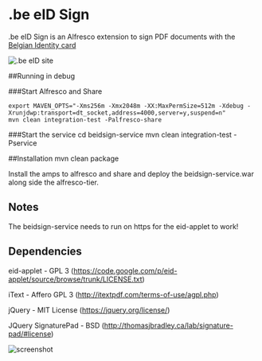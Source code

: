 .be eID Sign
============

.be eID Sign is an Alfresco extension to sign PDF documents with the [Belgian Identity card](http://eid.belgium.be/en/)

![.be eID site](http://eid.belgium.be/en/binaries/logo_eid-en_tcm406-106385.jpg)


##Running in debug

###Start Alfresco and Share

    export MAVEN_OPTS="-Xms256m -Xmx2048m -XX:MaxPermSize=512m -Xdebug -Xrunjdwp:transport=dt_socket,address=4000,server=y,suspend=n"
    mvn clean integration-test -Palfresco-share

###Start the service
    cd beidsign-service
    mvn clean integration-test -Pservice


##Installation
    mvn clean package

 Install the amps to alfresco and share and deploy the beidsign-service.war along side the alfresco-tier.


Notes
-----
The beidsign-service needs to run on https for the eid-applet to work!


Dependencies
-----
eid-applet - GPL 3 (https://code.google.com/p/eid-applet/source/browse/trunk/LICENSE.txt)

iText - Affero GPL 3 (http://itextpdf.com/terms-of-use/agpl.php)

jQuery - MIT License (https://jquery.org/license/)

JQuery SignaturePad - BSD (http://thomasjbradley.ca/lab/signature-pad/#license)


![screenshot](http://imgbin.org/images/thumbs/ext17440.png)
